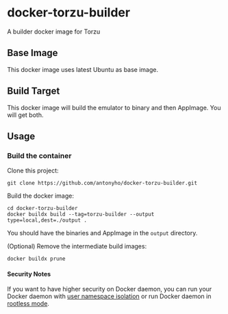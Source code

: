 # docker-torzu-builder
A builder docker image for Torzu

## Base Image
This docker image uses latest Ubuntu as base image.

## Build Target
This docker image will build the emulator to binary and then AppImage. You will get both.

## Usage
### Build the container
Clone this project:
```
git clone https://github.com/antonyho/docker-torzu-builder.git
```

Build the docker image:
```
cd docker-torzu-builder
docker buildx build --tag=torzu-builder --output type=local,dest=./output .
```

You should have the binaries and AppImage in the `output` directory.

(Optional) Remove the intermediate build images:
```
docker buildx prune
```

#### Security Notes
If you want to have higher security on Docker daemon, you can run your Docker daemon with [user namespace isolation](https://man.archlinux.org/man/user_namespaces.7) or run Docker daemon in [rootless mode](https://docs.docker.com/engine/security/rootless/).
